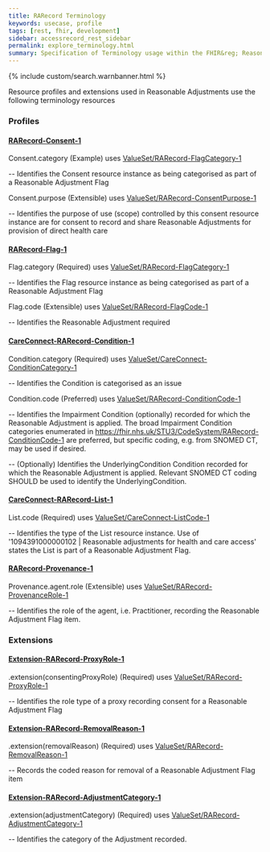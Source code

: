 ```yaml
---
title: RARecord Terminology
keywords: usecase, profile
tags: [rest, fhir, development]
sidebar: accessrecord_rest_sidebar
permalink: explore_terminology.html
summary: Specification of Terminology usage within the FHIR&reg; Reasonable Adjustments API.
---
```

{% include custom/search.warnbanner.html %}

Resource profiles and extensions used in Reasonable Adjustments use the following terminology resources

### Profiles

#### [RARecord-Consent-1](https://fhir.nhs.uk/STU3/StructureDefinition/RARecord-Consent-1)
        
Consent.category (Example) uses [ValueSet/RARecord-FlagCategory-1](https://fhir.nhs.uk/STU3/ValueSet/RARecord-FlagCategory-1)

-- Identifies the Consent resource instance as being categorised as part of a Reasonable Adjustment Flag

Consent.purpose (Extensible) uses [ValueSet/RARecord-ConsentPurpose-1](https://fhir.nhs.uk/STU3/ValueSet/RARecord-ConsentPurpose-1)

-- Identifies the purpose of use (scope) controlled by this consent resource instance are for consent to record and share Reasonable Adjustments for provision of direct health care

#### [RARecord-Flag-1](https://fhir.nhs.uk/STU3/StructureDefinition/RARecord-Flag-1)
        
Flag.category (Required) uses [ValueSet/RARecord-FlagCategory-1](https://fhir.nhs.uk/STU3/ValueSet/RARecord-FlagCategory-1)

-- Identifies the Flag resource instance as being categorised as part of a Reasonable Adjustment Flag
    
Flag.code (Extensible) uses [ValueSet/RARecord-FlagCode-1](https://fhir.nhs.uk/STU3/ValueSet/RARecord-FlagCode-1)

-- Identifies the Reasonable Adjustment required

#### [CareConnect-RARecord-Condition-1](https://fhir.nhs.uk/STU3/StructureDefinition/CareConnect-RARecord-Condition-1)
        
Condition.category (Required) uses [ValueSet/CareConnect-ConditionCategory-1](https://fhir.hl7.org.uk/STU3/ValueSet/CareConnect-ConditionCategory-1)

-- Identifies the Condition is categorised as an issue

Condition.code (Preferred) uses [ValueSet/RARecord-ConditionCode-1](https://fhir.nhs.uk/STU3/ValueSet/RARecord-ConditionCode-1)

-- Identifies the Impairment Condition (optionally) recorded for which the Reasonable Adjustment is applied. The broad Impairment Condition categories enumerated in https://fhir.nhs.uk/STU3/CodeSystem/RARecord-ConditionCode-1 are preferred, but specific coding, e.g. from SNOMED CT, may be used if desired.

-- (Optionally) Identifies the UnderlyingCondition Condition recorded for which the Reasonable Adjustment is applied. Relevant SNOMED CT coding SHOULD be used to identify the UnderlyingCondition.

#### [CareConnect-RARecord-List-1](https://fhir.nhs.uk/STU3/StructureDefinition/CareConnect-RARecord-List-1)

List.code (Required) uses [ValueSet/CareConnect-ListCode-1](https://fhir.nhs.uk/STU3/ValueSet/CareConnect-ListCode-1)

-- Identifies the type of the List resource instance. Use of '1094391000000102 \| Reasonable adjustments for health and care access' states the List is part of a Reasonable Adjustment Flag.

#### [RARecord-Provenance-1](https://fhir.nhs.uk/STU3/StructureDefinition/RARecord-Provenance-1)

Provenance.agent.role (Extensible) uses [ValueSet/RARecord-ProvenanceRole-1](https://fhir.nhs.uk/STU3/ValueSet/RARecord-ProvenanceRole-1)

-- Identifies the role of the agent, i.e. Practitioner, recording the Reasonable Adjustment Flag item.

### Extensions

#### [Extension-RARecord-ProxyRole-1](https://fhir.nhs.uk/STU3/StructureDefinition/Extension-RARecord-ProxyRole-1)

.extension(consentingProxyRole) (Required) uses [ValueSet/RARecord-ProxyRole-1](https://fhir.nhs.uk/STU3/ValueSet/RARecord-ProxyRole-1)

-- Identifies the role type of a proxy recording consent for a Reasonable Adjustment Flag

#### [Extension-RARecord-RemovalReason-1](https://fhir.nhs.uk/STU3/StructureDefinition/Extension-RARecord-RemovalReason-1)

.extension(removalReason) (Required) uses [ValueSet/RARecord-RemovalReason-1](https://fhir.nhs.uk/STU3/ValueSet/RARecord-RemovalReason-1)

-- Records the coded reason for removal of a Reasonable Adjustment Flag item

#### [Extension-RARecord-AdjustmentCategory-1](https://fhir.nhs.uk/STU3/StructureDefinition/Extension-RARecord-AdjustmentCategory-1)

.extension(adjustmentCategory) (Required) uses [ValueSet/RARecord-AdjustmentCategory-1](https://fhir.nhs.uk/STU3/ValueSet/RARecord-AdjustmentCategory-1)

-- Identifies the category of the Adjustment recorded.

